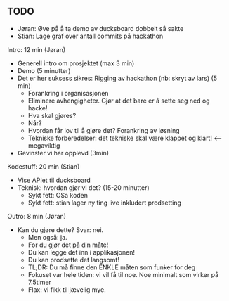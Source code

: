 TODO
----
 * Jøran: Øve på å ta demo av ducksboard dobbelt så sakte
 * Stian: Lage graf over antall commits på hackathon


Intro: 12 min (Jøran)
 * Generell intro om prosjektet (max 3 min)
 * Demo (5 minutter)
 * Det er her suksess sikres: Rigging av hackathon (nb: skryt av lars) (5 min)
    * Forankring i organisasjonen
    * Eliminere avhengigheter. Gjør at det bare er å sette seg ned og hacke!
    * Hva skal gjøres?
    * Når?
    * Hvordan får lov til å gjøre det? Forankring av løsning
    * Tekniske forberedelser: det tekniske skal være klappet og klart! <-- megaviktig
 * Gevinster vi har opplevd (3min)

Kodestuff: 20 min (Stian)
 * Vise APIet til ducksboard
 * Teknisk: hvordan gjør vi det? (15-20 minutter)
    * Sykt fett: OSa koden
    * Sykt fett: stian lager ny ting live inkludert prodsetting

Outro: 8 min (Jøran)
 * Kan du gjøre dette? Svar: nei.
    * Men også: ja.
    * For du gjør det på din måte!
    * Du kan legge det inn i applikasjonen!
    * Du kan prodsette det langsomt!
    * TL;DR: Du må finne den ENKLE måten som funker for deg
    * Fokuset var hele tiden: vi vil få til noe. Noe minimalt som virker på 7.5timer
    * Flax: vi fikk til jævelig mye.

